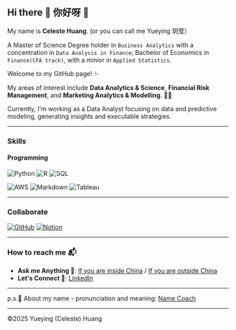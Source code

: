 ## Hi there 👋 你好呀 👋

My name is **Celeste Huang**. (or you can call me Yueying 玥莹）

A Master of Science Degree holder in `Business Analytics` with a concentration in `Data Analysis in Finance`; Bachelor of Economics in `Finance(CFA track)`, with a minior in `Applied Statistics`.

Welcome to my GitHub page! ✨

My areas of interest include **Data Analytics & Science**, **Financial Risk Management**, and **Marketing Analytics & Modelling**. 👩‍🔬

Currently, I'm working as a Data Analyst focusing on data and predictive modeling, generating insights and executable strategies.

---

### Skills
#### Programming
![Python](https://img.shields.io/badge/-Python-3776AB?style=for-the-badge&logo=python&logoColor=white)
![R](https://img.shields.io/badge/-R-276DC3?style=for-the-badge&logo=r&logoColor=white)
![SQL](https://img.shields.io/badge/-SQL-4479A1?style=for-the-badge&logo=mysql&logoColor=white)

![AWS](https://img.shields.io/badge/-AWS-232F3E?style=for-the-badge&logo=amazon-aws&logoColor=white)
![Markdown](https://img.shields.io/badge/-Markdown-000000?style=for-the-badge&logo=markdown&logoColor=white)
![Tableau](https://img.shields.io/badge/-Tableau-E97627?style=for-the-badge&logo=Tableau&logoColor=white)

---

### Collaborate
[![GitHub](https://img.shields.io/badge/GitHub-Profile-informational?style=for-the-badge&logo=github&logoColor=white)](https://github.com/celesteisyy)
[![Notion](https://img.shields.io/badge/Notion-Workspace-black?style=for-the-badge&logo=notion&logoColor=white)](https://www.notion.so/)

---

### How to reach me 📬
- **Ask me Anything 💁**: [If you are inside China](mailto:yueying0huang@163.com) / [If you are outside China](mailto:yueying-huang@outlook.com) 
- **Let's Connect 🔗**: [LinkedIn](https://www.linkedin.com/in/yueying-huang)

---

p.s.📝 About my name - pronunciation and meaning: [Name Coach](https://www.name-coach.com/yueying-huang-64c70dff-2f17-485a-8502-72437e348c48)

---
©2025 Yueying (Celeste) Huang
